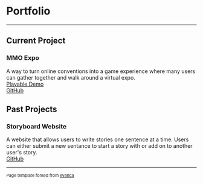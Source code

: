 # Portfolio

---

## Current Project

### MMO Expo
A way to turn online conventions into a game experience where many users can gather together and walk around a virtual expo.
<br>
[Playable Demo](https://kirkpary.github.io/CS461MMO-Expo/prototype/)
<br>
[GitHub](https://github.com/Kirkpary/CS461MMO-Expo)


## Past Projects

### Storyboard Website
A website that allows users to write stories one sentence at a time. Users can either submit a new sentance to start a story with or add on to another user's story.
<br>
[GitHub](https://github.com/osu-cs290-sp19/final-project-cs290-final-project-latecomers)






---
<p style="font-size:11px">Page template forked from <a href="https://github.com/evanca/quick-portfolio">evanca</a></p>
<!-- Remove above link if you don't want to attibute -->
